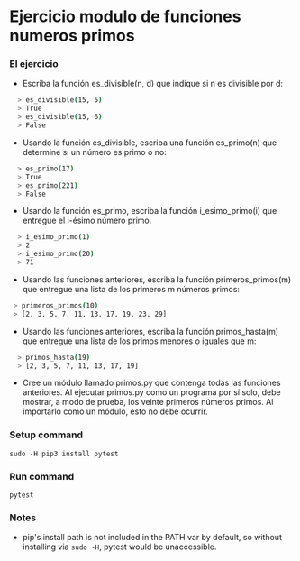 # Ejercicio modulo de funciones numeros primos
### El ejercicio
- Escriba la función es_divisible(n, d) que indique si n es divisible por d:
```sh
  > es_divisible(15, 5)
  > True
  > es_divisible(15, 6)
  > False
```

- Usando la función es_divisible, escriba una función es_primo(n) que determine si un número es primo o no:
```sh
  > es_primo(17)
  > True
  > es_primo(221)
  > False
```

- Usando la función es_primo, escriba la función i_esimo_primo(i) que entregue el i-ésimo número primo.
```sh
  > i_esimo_primo(1)
  > 2
  > i_esimo_primo(20)
  > 71
 ```

- Usando las funciones anteriores, escriba la función primeros_primos(m) que entregue una lista de los primeros m números primos:
 ```sh
  > primeros_primos(10)
  > [2, 3, 5, 7, 11, 13, 17, 19, 23, 29]
 ```

- Usando las funciones anteriores, escriba la función primos_hasta(m) que entregue una lista de los primos menores o iguales que m:
```sh
  > primos_hasta(19)
  > [2, 3, 5, 7, 11, 13, 17, 19]
```

- Cree un módulo llamado primos.py que contenga todas las funciones anteriores. Al ejecutar primos.py como un programa por sí solo, debe mostrar, a modo de prueba, los veinte primeros números primos. Al importarlo como un módulo, esto no debe ocurrir.


### Setup command
`sudo -H pip3 install pytest`

### Run command
`pytest`

### Notes
- pip's install path is not included in the PATH var by default, so without installing via `sudo -H`, pytest would be unaccessible.
